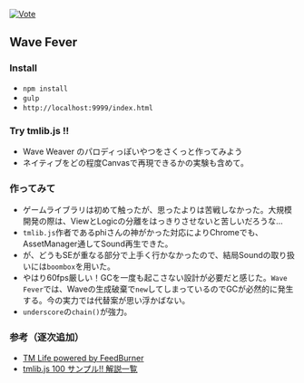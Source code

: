 ﻿[![Vote](http://voting-badge.herokuapp.com/img?url=https://github.com/varmil/try_tmlib)](http://voting-badge.herokuapp.com/vote?url=https://github.com/varmil/try_tmlib)

## Wave Fever

### Install
* `npm install`
* `gulp`
* `http://localhost:9999/index.html`



### Try tmlib.js !!
* Wave Weaver のパロディっぽいやつをさくっと作ってみよう
* ネイティブをどの程度Canvasで再現できるかの実験も含めて。



### 作ってみて
* ゲームライブラリは初めて触ったが、思ったよりは苦戦しなかった。大規模開発の際は、ViewとLogicの分離をはっきりさせないと苦しいだろうな...
* `tmlib.js`作者であるphiさんの神がかった対応によりChromeでも、AssetManager通してSound再生できた。
* が、どうもSEが重なる部分で上手く行かなかったので、結局Soundの取り扱いには`boombox`を用いた。
* やはり60fps厳しい！GCを一度も起こさない設計が必要だと感じた。`Wave Fever`では、Waveの生成破棄で`new`してしまっているのでGCが必然的に発生する。今の実力では代替案が思い浮かばない。
* `underscore`の`chain()`が強力。



### 参考（逐次追加）
* [TM Life powered by FeedBurner][1]
* [tmlib.js 100 サンプル!! 解説一覧][2]




[1]: http://feeds.feedburner.com/tmlife/feed
[2]: http://rakuyudo.com/tmlib-js-samplelist/